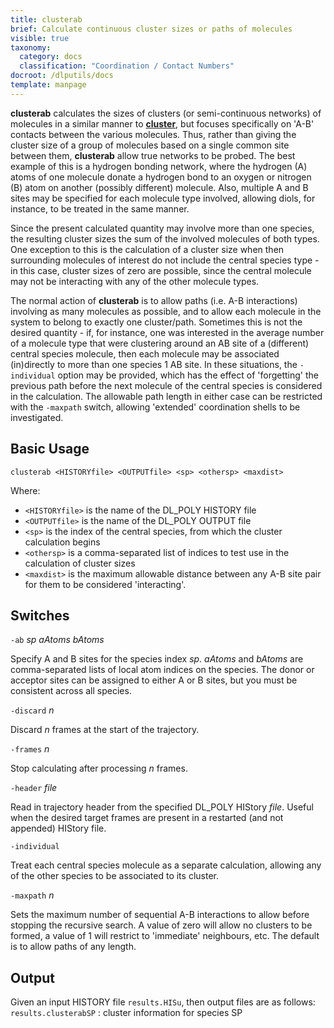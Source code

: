 ```yaml
---
title: clusterab
brief: Calculate continuous cluster sizes or paths of molecules
visible: true
taxonomy:
  category: docs
  classification: "Coordination / Contact Numbers"
docroot: /dlputils/docs
template: manpage
---
```


**clusterab** calculates the sizes of clusters (or semi-continuous networks) of molecules in a similar manner to [**cluster**](/dlputils/docs/utilities/cluster), but focuses specifically on 'A-B' contacts between the various molecules. Thus, rather than giving the cluster size of a group of molecules based on a single common site between them, **clusterab** allow true networks to be probed. The best example of this is a hydrogen bonding network, where the hydrogen (A) atoms of one molecule donate a hydrogen bond to an oxygen or nitrogen (B) atom on another (possibly different) molecule. Also, multiple A and B sites may be specified for each molecule type involved, allowing diols, for instance, to be treated in the same manner.

Since the present calculated quantity may involve more than one species, the resulting cluster sizes the sum of the involved molecules of both types. One exception to this is the calculation of a cluster size when then surrounding molecules of interest do not include the central species type - in this case, cluster sizes of zero are possible, since the central molecule may not be interacting with any of the other molecule types.

The normal action of **clusterab** is to allow paths (i.e. A-B interactions) involving as many molecules as possible, and to allow each molecule in the system to belong to exactly one cluster/path. Sometimes this is not the desired quantity - if, for instance, one was interested in the average number of a molecule type that were clustering around an AB site of a (different) central species molecule, then each molecule may be associated (in)directly to more than one species 1 AB site. In these situations, the `-individual` option may be provided, which has the effect of 'forgetting' the previous path before the next molecule of the central species is considered in the calculation. The allowable path length in either case can be restricted with the `-maxpath` switch, allowing 'extended' coordination shells to be investigated.


## Basic Usage

```
clusterab <HISTORYfile> <OUTPUTfile> <sp> <othersp> <maxdist>
```

Where:
+ `<HISTORYfile>` is the name of the DL_POLY HISTORY file
+ `<OUTPUTfile>` is the name of the DL_POLY OUTPUT file
+ `<sp>` is the index of the central species, from which the cluster calculation begins
+ `<othersp>` is a comma-separated list of indices to test use in the calculation of cluster sizes
+ `<maxdist>` is the maximum allowable distance between any A-B site pair for them to be considered 'interacting'.

## Switches

`-ab` _sp_ _aAtoms_ _bAtoms_

Specify A and B sites for the species index _sp_. _aAtoms_ and _bAtoms_ are comma-separated lists of local atom indices on the species. The donor or acceptor sites can be assigned to either A or B sites, but you must be consistent across all species.

`-discard` _n_

Discard _n_ frames at the start of the trajectory.

`-frames` _n_

Stop calculating after processing _n_ frames.

`-header` _file_

Read in trajectory header from the specified DL_POLY HIStory _file_. Useful when the desired target frames are present in a restarted (and not appended) HIStory file.

`-individual`

Treat each central species molecule as a separate calculation, allowing any of the other species to be associated to its cluster.

`-maxpath` _n_

Sets the maximum number of sequential A-B interactions to allow before stopping the recursive search. A value of zero will allow no clusters to be formed, a value of 1 will restrict to 'immediate' neighbours, etc. The default is to allow paths of any length.

## Output

Given an input HISTORY file `results.HISu`, then output files are as follows:
`results.clusterabSP` : cluster information for species SP

